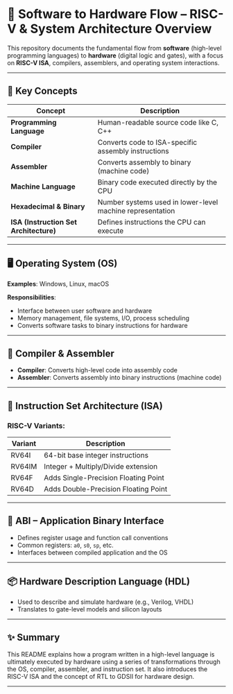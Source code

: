 # 🔧 Software to Hardware Flow – RISC-V & System Architecture Overview

This repository documents the fundamental flow from **software** (high-level programming languages) to **hardware** (digital logic and gates), with a focus on **RISC-V ISA**, compilers, assemblers, and operating system interactions.

---

## 🧠 Key Concepts

| Concept                     | Description |
|----------------------------|-------------|
| **Programming Language**    | Human-readable source code like C, C++ |
| **Compiler**                | Converts code to ISA-specific assembly instructions |
| **Assembler**               | Converts assembly to binary (machine code) |
| **Machine Language**        | Binary code executed directly by the CPU |
| **Hexadecimal & Binary**    | Number systems used in lower-level machine representation |
| **ISA (Instruction Set Architecture)** | Defines instructions the CPU can execute |

---

## 🖥️ Operating System (OS)

**Examples**: Windows, Linux, macOS

**Responsibilities**:
- Interface between user software and hardware
- Memory management, file systems, I/O, process scheduling
- Converts software tasks to binary instructions for hardware

---

## 🧰 Compiler & Assembler

- **Compiler**: Converts high-level code into assembly code
- **Assembler**: Converts assembly into binary instructions (machine code)

---

## 🧩 Instruction Set Architecture (ISA)

### RISC-V Variants:

| Variant     | Description                                |
|-------------|--------------------------------------------|
| RV64I       | 64-bit base integer instructions            |
| RV64IM      | Integer + Multiply/Divide extension         |
| RV64F       | Adds Single-Precision Floating Point        |
| RV64D       | Adds Double-Precision Floating Point        |

---

## 🧪 ABI – Application Binary Interface

- Defines register usage and function call conventions
- Common registers: `a0`, `s0`, `sp`, etc.
- Interfaces between compiled application and the OS

---



## 📦 Hardware Description Language (HDL)

- Used to describe and simulate hardware (e.g., Verilog, VHDL)
- Translates to gate-level models and silicon layouts

---


## ✨ Summary

This README explains how a program written in a high-level language is ultimately executed by hardware using a series of transformations through the OS, compiler, assembler, and instruction set. It also introduces the RISC-V ISA and the concept of RTL to GDSII for hardware design.

---

